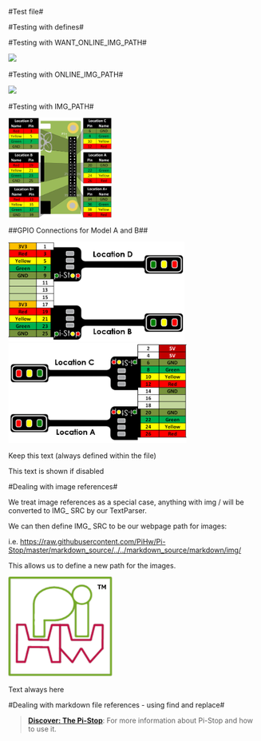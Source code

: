 <!-- File generated from pihw.com (_inc\model_original_only\start.txt) -->

<!-- File generated from pihw.com (_inc\standard\start.txt) -->









#Test file#

<!-- How to use comments in these files -->

<!-- ---------------------------------- -->

<!--

## This is just an idea at the moment, however this may be a good way to create common worksheets which are adaptable for everyone! ## 



Comments have been put in this file so that they can be customised for a range of workshops and uses.



The convention will be to create a TAG for your purpose and add this to the top of the file with a description.  ## More details will be added when I've experimented further with this concept ##



You can then add comments around any specific sections you need for your workshop and allow others to use the same setups (i.e. if you change to using different hardware you can have alternative sections which describe using that hardware instead of the Pi-Stop).



Once established, we can switch between setups by using a Python Script to generate specific PDFs based on the selected TAGS.



## This is just an idea at the moment, however this may be a good way to create common worksheets which are adaptable for everyone! ## 

-->

#Testing with defines#

<!-- -----------------------------------------------------

-->

<!-- Enable sections for the new model plus (Post-July 2014) define WANT_MODEL_PLUS -->

<!-- Enable sections for the older model (Pre-July 2014)  define  -->

<!-- -----------------------------------------------------

-->



#Testing with WANT_ONLINE_IMG_PATH#





<img src="https://raw.githubusercontent.com/PiHw/Pi-Stop/master/markdown_source/../../markdown_source/markdown/img/pihwlogotm.png" height=200 />



#Testing with ONLINE_IMG_PATH#



<img src="https://raw.githubusercontent.com/PiHw/Pi-Stop/master/markdown_source/../../markdown_source/markdown/img/PiStopLocationsPlus.png" height=200 />





#Testing with IMG_PATH#

















<img src="https://raw.githubusercontent.com/PiHw/Pi-Stop/master/markdown_source/img/PiStopLocationsPlus.png" height=200 />









##GPIO Connections for Model A and B##

<img src="../../markdown_source/markdown/img/GPIOConnections01.png" height=200 />

<img src="../../markdown_source/markdown/img/GPIOConnections02.png" height=200 />



<!--Use the following commandline:-->

<!--  .win-gppgpp.exe -DTEST1 -o ..markdown_generatedtesting#.md output.txt -->





<!--This is a standard comment-->







Keep this text (always defined within the file)





This text is shown if disabled



#Dealing with image references#

We treat image references as a special case, anything with img / will be converted to IMG_ SRC by our TextParser.

We can then define IMG_ SRC to be our webpage path for images:

i.e. https://raw.githubusercontent.com/PiHw/Pi-Stop/master/markdown_source/../../markdown_source/markdown/img/

This allows us to define a new path for the images.

<img src="../../markdown_source/markdown/img/pihwlogotm.png" height=200 /> 



Text always here





#Dealing with markdown file references - using find and replace#

> [**Discover: The Pi-Stop**](Discover-PiStop.md): For more information about Pi-Stop and how to use it.







<!-- File generated from pihw.com (_inc\model_original_only\stop.txt) -->

<!-- File generated from pihw.com (_incstandardstop.txt) -->